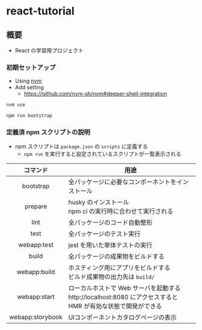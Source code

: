 # react-tutorial

## 概要

* React の学習用プロジェクト

### 初期セットアップ

- Using [nvm](https://github.com/nvm-sh/nvm#installing-and-updating)
- Add setting
  - https://github.com/nvm-sh/nvm#deeper-shell-integration

```sh
nvm use
```

```sh
npm run bootstrap
```

### 定義済 npm スクリプトの説明

* npm スクリプトは `package.json` の `scripts` に定義する
    * `npm run` を実行すると設定されているスクリプトが一覧表示される

| コマンド | 用途 |
|:-----:| ----- |
| bootstrap | 全パッケージに必要なコンポーネントをインストール |
| prepare | husky のインストール<br>npm ci の実行時に合わせて実行される |
| lint | 全パッケージのコード自動整形 |
| test | 全パッケージのテスト実行 |
| webapp:test | jest を用いた単体テストの実行 |
| build | 全パッケージの成果物をビルドする |
| webapp:build | ホスティング用にアプリをビルドする<br>ビルド成果物の出力先は `build/` |
| webapp:start | ローカルホストで Web サーバを起動する<br>http://localhost:8080 にアクセスすると HMR が有効な状態で開発ができる |
| webapp:storybook | UIコンポーネントカタログページの表示 |
